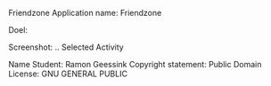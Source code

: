 Friendzone
Application name: Friendzone

Doel:

Screenshot:
..
Selected Activity

Name Student: Ramon Geessink
Copyright statement: Public Domain
License: GNU GENERAL PUBLIC
